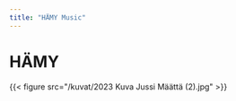 ```yaml
---
title: "HÄMY Music"
---
```

# HÄMY

{{< figure src="/kuvat/2023 Kuva Jussi Määttä (2).jpg"  >}}






